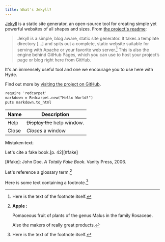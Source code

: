 ```yaml
---
title: What's Jekyll?
---
```


[Jekyll](http://jekyllrb.com) is a static site generator, an open-source tool for creating simple yet powerful websites of all shapes and sizes. From [the project's readme](https://github.com/mojombo/jekyll/blob/master/README.markdown):

  > Jekyll is a simple, blog aware, static site generator. It takes a template directory [...] and spits out a complete, static website suitable for serving with Apache or your favorite web server.[^somesamplefootnote] This is also the engine behind GitHub Pages, which you can use to host your project’s page or blog right here from GitHub.

[^somesamplefootnote]: Here is the text of the footnote itself.

It's an immensely useful tool and one we encourage you to use here with Hyde.

Find out more by [visiting the project on GitHub](https://github.com/mojombo/jekyll).

```html
require 'redcarpet'
markdown = Redcarpet.new("Hello World!")
puts markdown.to_html
```

| Name | Description          |
| ------------- | ----------- |
| Help      | ~~Display the~~ help window.|
| Close     | _Closes_ a window     |  
~~Mistaken text.~~

Let's cite a fake book.[p. 42][#fake]

[#fake]: John Doe. *A Totally Fake Book*. Vanity Press, 2006.

Let's reference a glossary term.[^glossary]

[^glossary]:**Apple    :**

    Pomaceous fruit of plants of the genus Malus in 
    the family Rosaceae.

    Also the makers of really great products.

Here is some text containing a footnote.[^somesamplefootnote]

[^somesamplefootnote]: Here is the text of the footnote itself.
